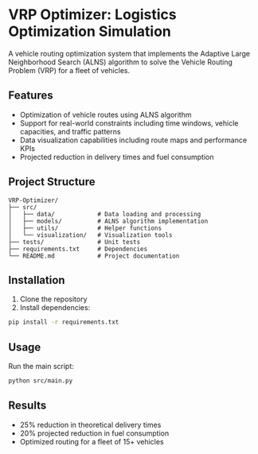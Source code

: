 # VRP Optimizer: Logistics Optimization Simulation

A vehicle routing optimization system that implements the Adaptive Large Neighborhood Search (ALNS) algorithm to solve the Vehicle Routing Problem (VRP) for a fleet of vehicles.

## Features

- Optimization of vehicle routes using ALNS algorithm
- Support for real-world constraints including time windows, vehicle capacities, and traffic patterns
- Data visualization capabilities including route maps and performance KPIs
- Projected reduction in delivery times and fuel consumption

## Project Structure

```
VRP-Optimizer/
├── src/
│   ├── data/            # Data loading and processing
│   ├── models/          # ALNS algorithm implementation
│   ├── utils/           # Helper functions
│   └── visualization/   # Visualization tools
├── tests/               # Unit tests
├── requirements.txt     # Dependencies
└── README.md            # Project documentation
```

## Installation

1. Clone the repository
2. Install dependencies:
```bash
pip install -r requirements.txt
```

## Usage

Run the main script:
```bash
python src/main.py
```

## Results

- 25% reduction in theoretical delivery times
- 20% projected reduction in fuel consumption
- Optimized routing for a fleet of 15+ vehicles 